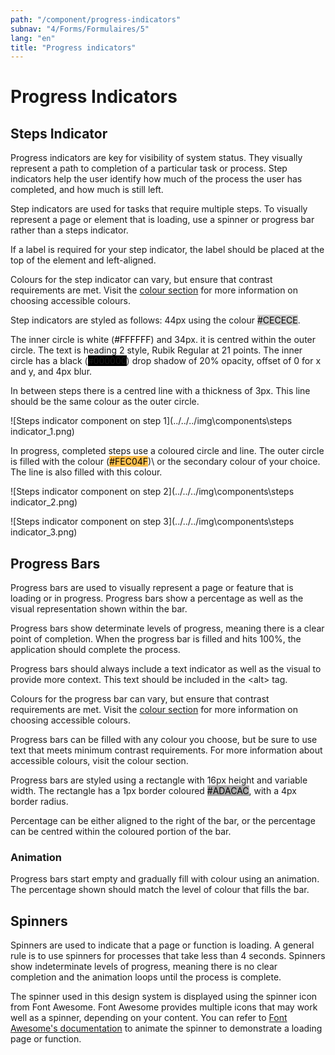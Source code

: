 ```yaml
---
path: "/component/progress-indicators"
subnav: "4/Forms/Formulaires/5"
lang: "en"
title: "Progress indicators"
---
```


<helmet>
<title> Progress Indicators - Aurora Design System </title>
</helmet>

# Progress Indicators

## Steps Indicator

Progress indicators are key for visibility of system status. They visually represent a path to completion of a particular task or process. Step indicators help the user identify how much of the process the user has completed, and how much is still left.

Step indicators are used for tasks that require multiple steps. To visually represent a page or element that is loading, use a spinner or progress bar rather than a steps indicator.

If a label is required for your step indicator, the label should be placed at the top of the element and left-aligned.

Colours for the step indicator can vary, but ensure that contrast requirements are met. Visit the [colour section](colour.md) for more information on choosing accessible colours.

Step indicators are styled as follows: 44px using the colour <badge style="background-color: #CECECE;color:black;">#CECECE</badge>.

The inner circle is white \(<badge style="background-color: #FFFFFF;color:black;">#FFFFFF</badge>\) and 34px. it is centred within the outer circle. The text is heading 2 style, Rubik Regular at 21 points.  The inner circle has a black \(<badge style="background-color: #000000;">#000000</badge>\) drop shadow of 20% opacity, offset of 0 for x and y, and 4px blur.

In between steps there is a centred line with a thickness of 3px. This line should be the same colour as the outer circle.

![Steps indicator component on step 1](../../../img\components\steps indicator_1.png)

In progress, completed steps use a coloured circle and line. The outer circle is filled with the colour \(<badge style="background-color: #FEC04F;color:black;">#FEC04F</badge>\)\ or the secondary colour of your choice. The line is also filled with this colour.

![Steps indicator component on step 2](../../../img\components\steps indicator_2.png)

![Steps indicator component on step 3](../../../img\components\steps indicator_3.png)

## Progress Bars

Progress bars are used to visually represent a page or feature that is loading or in progress. Progress bars show a percentage as well as the visual representation shown within the bar.

Progress bars show determinate levels of progress, meaning there is a clear point of completion. When the progress bar is filled and hits 100%, the application should complete the process.

Progress bars should always include a text indicator as well as the visual to provide more context. This text should be included in the &lt;alt&gt; tag.

Colours for the progress bar can vary, but ensure that contrast requirements are met. Visit the [colour section](colour.md) for more information on choosing accessible colours.

Progress bars can be filled with any colour you choose, but be sure to use text that meets minimum contrast requirements. For more information about accessible colours, visit the colour section.

Progress bars are styled using a rectangle with 16px height and variable width. The rectangle has a 1px border coloured <badge style="background-color: #ADACAC;color:black;">#ADACAC</badge>, with a 4px border radius.

Percentage can be either aligned to the right of the bar, or the percentage can be centred within the coloured portion of the bar.

<div class="progress">
  <div class="progress-bar" role="progressbar" aria-valuenow="0" aria-valuemin="0" aria-valuemax="100"></div>
</div>

<codeblock html='
    <div class="progress">
        <div class="progress-bar" role="progressbar" aria-valuenow="0" aria-valuemin="0" aria-valuemax="100"></div>
    </div>
' react='' />

<div class="progress">
  <div class="progress-bar" role="progressbar" style="width: 75%" aria-valuenow="75" aria-valuemin="0" aria-valuemax="100"></div>
</div>

<codeblock html='
    <div class="progress">
        <div class="progress-bar" role="progressbar" style="width: 75%" aria-valuenow="75" aria-valuemin="0" aria-valuemax="100"></div>
    </div>
' react='' />

<div class="progress">
  <div class="progress-bar" role="progressbar" style="width: 100%" aria-valuenow="100" aria-valuemin="0" aria-valuemax="100"></div>
</div>

<codeblock html='
    <div class="progress">
        <div class="progress-bar" role="progressbar" style="width: 100%" aria-valuenow="100" aria-valuemin="0" aria-valuemax="100"></div>
    </div>
' react='' />

### Animation

Progress bars start empty and gradually fill with colour using an animation. The percentage shown should match the level of colour that fills the bar.

## Spinners

<helmet>
    <meta name="viewport" content="width=device-width, initial-scale=1">
    <link rel="stylesheet" href="https://cdnjs.cloudflare.com/ajax/libs/font-awesome/4.7.0/css/font-awesome.min.css">
</helmet>
<i class="fa fa-circle-o-notch fa-spin" style="font-size:24px"></i>
<i class="fa fa-refresh fa-spin" style="font-size:24px"></i>
<i class="fa fa-spinner fa-spin" style="font-size:24px"></i>

Spinners are used to indicate that a page or function is loading. A general rule is to use spinners for processes that take less than 4 seconds. Spinners show indeterminate levels of progress, meaning there is no clear completion and the animation loops until the process is complete.

The spinner used in this design system is displayed using the spinner icon from Font Awesome. Font Awesome provides multiple icons that may work well as a spinner, depending on your content. You can refer to [Font Awesome's documentation](https://www.gitbook.com/book/gctools-outilsgc/-gcdigital-design-system/edit) to animate the spinner to demonstrate a loading page or function.
